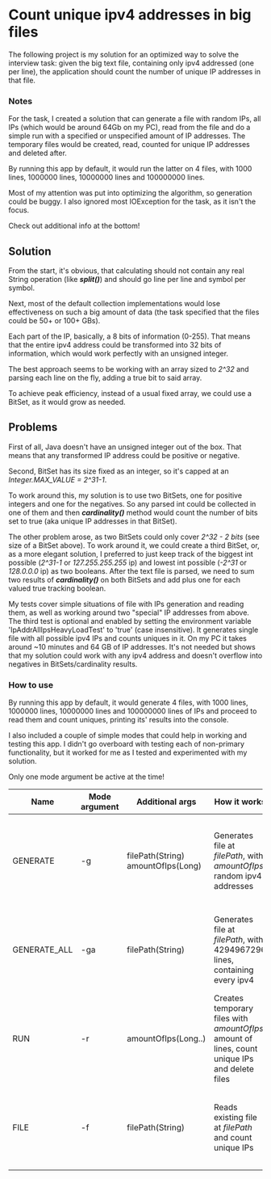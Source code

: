 # Count unique ipv4 addresses in big files

The following project is my solution for an optimized way to solve the interview task: given the big text file, containing only ipv4 addressed (one per line), the application should count the number of unique IP addresses in that file.

### Notes

For the task, I created a solution that can generate a file with random IPs, all IPs (which would be around 64Gb on my PC), read from the file and do a simple run with a specified or unspecified amount of IP addresses. The temporary files would be created, read, counted for unique IP addresses and deleted after.

By running this app by default, it would run the latter on 4 files, with 1000 lines, 1000000 lines, 10000000 lines and 100000000 lines.

Most of my attention was put into optimizing the algorithm, so generation could be buggy. I also ignored most IOException for the task, as it isn't the focus.

Check out additional info at the bottom!

## Solution

From the start, it's obvious, that calculating should not contain any real String operation (like ***split()***) and should go line per line and symbol per symbol.

Next, most of the default collection implementations would lose effectiveness on such a big amount of data (the task specified that the files could be 50+ or 100+ GBs).

Each part of the IP, basically, a 8 bits of information (0-255). That means that the entire ipv4 address could be transformed into 32 bits of information, which would work perfectly with an unsigned integer.

The best approach seems to be working with an array sized to *2^32* and parsing each line on the fly, adding a true bit to said array.

To achieve peak efficiency, instead of a usual fixed array, we could use a BitSet, as it would grow as needed.

## Problems

First of all, Java doesn't have an unsigned integer out of the box. That means that any transformed IP address could be positive or negative.

Second, BitSet has its size fixed as an integer, so it's capped at an *Integer.MAX_VALUE = 2^31-1*.

To work around this, my solution is to use two BitSets, one for positive integers and one for the negatives. So any parsed int could be collected in one of them and then ***cardinality()*** method would count the number of bits set to true (aka unique IP addresses in that BitSet).

The other problem arose, as two BitSets could only cover *2^32 - 2 bits* (see size of a BitSet above). To work around it, we could create a third BitSet, or, as a more elegant solution, I preferred to just keep track of the biggest int possible (*2^31-1* or *127.255.255.255* ip) and lowest int possible (*-2^31* or *128.0.0.0* ip) as two booleans. After the text file is parsed, we need to sum two results of ***cardinality()*** on both BitSets and add plus one for each valued true tracking boolean.

My tests cover simple situations of file with IPs generation and reading them, as well as working around two "special" IP addresses from above. The third test is optional and enabled by setting the environment variable 'IpAddrAllIpsHeavyLoadTest' to 'true' (case insensitive). It generates single file with all possible ipv4 IPs and counts uniques in it. On my PC it takes around ~10 minutes and 64 GB of IP addresses.  It's not needed but shows that my solution could work with any ipv4 address and doesn't overflow into negatives in BitSets/cardinality results.

### How to use

By running this app by default, it would generate 4 files, with 1000 lines, 1000000 lines, 10000000 lines and 100000000 lines of IPs and proceed to read them and count uniques, printing its' results into the console.

I also included a couple of simple modes that could help in working and testing this app. I didn't go overboard with testing each of non-primary functionality, but it worked for me as I tested and experimented with my solution.

Only one mode argument be active at the time!

| Name         | Mode argument | Additional args                    | How it works                                                                                  | Notes                                                      | Example                                                                                     | Output                                                                                                                                                                                                                                                                                                                                                                                                                                                                                                                                                                                                                                                                                                                                                                                                                                                                                                                                                                                                                                                                                                                                                                                                                                                                                                                                                                                                                                                                                                                                                                                                                                                                                                                                                                                                                                                                                                                                                                                                                                                                                                                                                                                                                                                                                                                                                                                                                                                                                                                                                                                                                  |
|--------------|---------------|------------------------------------|-----------------------------------------------------------------------------------------------|------------------------------------------------------------|---------------------------------------------------------------------------------------------|-------------------------------------------------------------------------------------------------------------------------------------------------------------------------------------------------------------------------------------------------------------------------------------------------------------------------------------------------------------------------------------------------------------------------------------------------------------------------------------------------------------------------------------------------------------------------------------------------------------------------------------------------------------------------------------------------------------------------------------------------------------------------------------------------------------------------------------------------------------------------------------------------------------------------------------------------------------------------------------------------------------------------------------------------------------------------------------------------------------------------------------------------------------------------------------------------------------------------------------------------------------------------------------------------------------------------------------------------------------------------------------------------------------------------------------------------------------------------------------------------------------------------------------------------------------------------------------------------------------------------------------------------------------------------------------------------------------------------------------------------------------------------------------------------------------------------------------------------------------------------------------------------------------------------------------------------------------------------------------------------------------------------------------------------------------------------------------------------------------------------------------------------------------------------------------------------------------------------------------------------------------------------------------------------------------------------------------------------------------------------------------------------------------------------------------------------------------------------------------------------------------------------------------------------------------------------------------------------------------------------|
| GENERATE     | -g            | filePath(String) amountOfIps(Long) | Generates file at *filePath*, with *amountOfIps* random ipv4 addresses                        | Will override said file if exists                          | java -jar ip-addr-counter-1.0-SNAPSHOT-jar-with-dependencies.jar -g D:/Test/123.txt 1000000 | <details><summary>Output</summary>03 Jun 23:20:37 INFO [utils.FilesUtils] - Creating file D:\Test\123.txt<br/>03 Jun 23:20:37 INFO [worker.IpAddrCounterWorker] - File 'D:\Test\123.txt' with 1000000 ips generated in 158 ms</details>                                                                                                                                                                                                                                                                                                                                                                                                                                                                                                                                                                                                                                                                                                                                                                                                                                                                                                                                                                                                                                                                                                                                                                                                                                                                                                                                                                                                                                                                                                                                                                                                                                                                                                                                                                                                                                                                                                                                                                                                                                                                                                                                                                                                                                                                                                                                                                                 |
| GENERATE_ALL | -ga           | filePath(String)                   | Generates file at *filePath*, with 4294967296 lines, containing every ipv4                    | VERY HEAVY AND SLOW.<br/>Will override said file if exists | java -jar ip-addr-counter-1.0-SNAPSHOT-jar-with-dependencies.jar -ga D:/Test/allIps.txt     | <details><summary>Output</summary>04 Jun 00:27:48 INFO [utils.FilesUtils] - Creating file D:\Test\allIps.txt<br/>04 Jun 00:32:46 INFO [worker.IpAddrCounterWorker] - File 'D:\Test\allIps.txt' with all possible ips generated in 298424 ms</details>                                                                                                                                                                                                                                                                                                                                                                                                                                                                                                                                                                                                                                                                                                                                                                                                                                                                                                                                                                                                                                                                                                                                                                                                                                                                                                                                                                                                                                                                                                                                                                                                                                                                                                                                                                                                                                                                                                                                                                                                                                                                                                                                                                                                                                                                                                                                                                   |
| RUN          | -r            | amountOfIps(Long..)                | Creates temporary files with *amountOfIps* amount of lines, count unique IPs and delete files | Default functionality                                      | java -jar ip-addr-counter-1.0-SNAPSHOT-jar-with-dependencies.jar -r 100000 1000000 10000000 | <details><summary>Output</summary>03 Jun 23:29:13 INFO [utils.FilesUtils] - Creating file C:\Users\GREYFE~1\AppData\Local\Temp\ips_100000_5565247051248814468.txt<br/>03 Jun 23:29:13 INFO [worker.IpAddrCounterWorker] - File 'C:\Users\GREYFE~1\AppData\Local\Temp\ips_100000_5565247051248814468.txt' with 100000 ips generated in 91 ms<br/>03 Jun 23:29:13 INFO [worker.IpAddrCounterWorker] - Started reading file 'C:\Users\GREYFE~1\AppData\Local\Temp\ips_100000_5565247051248814468.txt'<br/>03 Jun 23:29:14 INFO [worker.IpAddrCounterWorker] - Time to count uniques in 100000 ips: 250 ms<br/>03 Jun 23:29:14 INFO [worker.IpAddrCounterWorker] - 99998/100000 uniques found<br/>03 Jun 23:29:14 INFO [worker.IpAddrCounterWorker] - File 'C:\Users\GREYFE~1\AppData\Local\Temp\ips_100000_5565247051248814468.txt' deleted<br/>03 Jun 23:29:14 INFO [worker.IpAddrCounterWorker] -<br/>03 Jun 23:29:14 INFO [utils.FilesUtils] - Creating file C:\Users\GREYFE~1\AppData\Local\Temp\ips_1000000_1688832725624582866.txt<br/>03 Jun 23:29:14 INFO [worker.IpAddrCounterWorker] - File 'C:\Users\GREYFE~1\AppData\Local\Temp\ips_1000000_1688832725624582866.txt' with 1000000 ips generated in 125 ms<br/>03 Jun 23:29:14 INFO [worker.IpAddrCounterWorker] - Started reading file 'C:\Users\GREYFE~1\AppData\Local\Temp\ips_1000000_1688832725624582866.txt'<br/>03 Jun 23:29:14 INFO [worker.IpAddrCounterWorker] - Time to count uniques in 1000000 ips: 325 ms<br/>03 Jun 23:29:14 INFO [worker.IpAddrCounterWorker] - 999895/1000000 uniques found<br/>03 Jun 23:29:14 INFO [worker.IpAddrCounterWorker] - File 'C:\Users\GREYFE~1\AppData\Local\Temp\ips_1000000_1688832725624582866.txt' deleted<br/>03 Jun 23:29:14 INFO [worker.IpAddrCounterWorker] -<br/>03 Jun 23:29:14 INFO [utils.FilesUtils] - Creating file C:\Users\GREYFE~1\AppData\Local\Temp\ips_10000000_14783410061610485393.txt<br/>03 Jun 23:29:15 INFO [worker.IpAddrCounterWorker] - File 'C:\Users\GREYFE~1\AppData\Local\Temp\ips_10000000_14783410061610485393.txt' with 10000000 ips generated in 985 ms<br/>03 Jun 23:29:15 INFO [worker.IpAddrCounterWorker] - Started reading file 'C:\Users\GREYFE~1\AppData\Local\Temp\ips_10000000_14783410061610485393.txt'<br/>03 Jun 23:29:17 INFO [worker.IpAddrCounterWorker] - Time to count uniques in 10000000 ips: 1671 ms<br/>03 Jun 23:29:17 INFO [worker.IpAddrCounterWorker] - 9988301/10000000 uniques found<br/>03 Jun 23:29:17 INFO [worker.IpAddrCounterWorker] - File 'C:\Users\GREYFE~1\AppData\Local\Temp\ips_10000000_14783410061610485393.txt' deleted</details> |
| FILE         | -f            | filePath(String)                   | Reads existing file at *filePath* and count unique IPs                                        |                                                            | java -jar ip-addr-counter-1.0-SNAPSHOT-jar-with-dependencies.jar -f D:/Test/123.txt         | <details><summary>Output</summary>03 Jun 23:31:49 INFO [worker.IpAddrCounterWorker] - Started reading file 'D:\Test\123.txt'<br/>03 Jun 23:31:49 INFO [worker.IpAddrCounterWorker] - Time to count uniques in 100000 ips: 247 ms<br/>03 Jun 23:31:49 INFO [worker.IpAddrCounterWorker] - 100000/100000 uniques found</details>                                                                                                                                                                                                                                                                                                                                                                                                                                                                                                                                                                                                                                                                                                                                                                                                                                                                                                                                                                                                                                                                                                                                                                                                                                                                                                                                                                                                                                                                                                                                                                                                                                                                                                                                                                                                                                                                                                                                                                                                                                                                                                                                                                                                                                                                                          |
